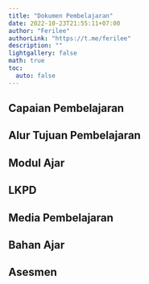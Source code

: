 ```yaml
---
title: "Dokumen Pembelajaran"
date: 2022-10-23T21:55:11+07:00
author: "Ferilee"
authorLink: "https://t.me/ferilee"
description: ""
lightgallery: false
math: true
toc:
  auto: false
---
```

## Capaian Pembelajaran
## Alur Tujuan Pembelajaran
## Modul Ajar
## LKPD
## Media Pembelajaran
## Bahan Ajar
## Asesmen
